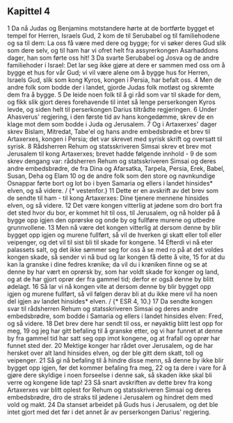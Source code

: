 ## Kapittel 4

1 Da nå Judas og Benjamins motstandere hørte at de bortførte bygget et tempel for Herren, Israels Gud,
2 kom de til Serubabel og til familiehodene og sa til dem: La oss få være med dere og bygge; for vi søker deres Gud slik som dere selv, og til ham har vi ofret helt fra assyrerkongen Asarhaddons dager, han som førte oss hit!
3 Da svarte Serubabel og Josva og de andre familiehoder i Israel: Det lar seg ikke gjøre at dere er sammen med oss om å bygge et hus for vår Gud; vi vil være alene om å bygge hus for Herren, Israels Gud, slik som kong Kyros, kongen i Persia, har befalt oss.
4 Men de andre folk som bodde der i landet, gjorde Judas folk motløst og skremte dem fra å bygge.
5 De leide noen folk til å gi råd som var til skade for dem, og fikk slik gjort deres forehavende til intet så lenge perserkongen Kyros levde, og siden helt til perserkongen Darius tiltrådte regjeringen.
6 Under Ahasverus' regjering, i den første tid av hans kongedømme, skrev de en klage mot dem som bodde i Juda og Jerusalem.
7 Og i Artaxerxes' dager skrev Bislam, Mitredat, Tabe'el og hans andre embedsbrødre et brev til Artaxerxes, kongen i Persia; det var skrevet med syrisk skrift og oversatt til syrisk.
8 Rådsherren Rehum og statsskriveren Simsai skrev et brev mot Jerusalem til kong Artaxerxes; brevet hadde følgende innhold -
9 de som skrev dengang var: rådsherren Rehum og statsskriveren Simsai og deres andre embedsbrødre, de fra Dina og Afarsatka, Tarpela, Persia, Erek, Babel, Susan, Deha og Elam
10 og de andre folk som den store og navnkundige Osnappar førte bort og lot bo i byen Samaria og ellers i landet hinsides* elven, og så videre. / {* vestenfor.}
11 Dette er en avskrift av det brev som de sendte til ham - til kong Artaxerxes: Dine tjenere mennene hinsides elven, og så videre.
12 Det være kongen vitterlig at jødene som dro bort fra det sted hvor du bor, er kommet hit til oss, til Jerusalem, og nå holder på å bygge opp igjen den oprørske og onde by og fullføre murene og utbedre grunnvollene.
13 Men nå være det kongen vitterlig at dersom denne by blir bygget opp igjen og murene fullført, så vil de hverken gi skatt eller toll eller veipenger, og det vil til sist bli til skade for kongene.
14 Efterdi vi nå eter palassets salt, og det ikke sømmer seg for oss å se med ro på at det voldes kongen skade, så sender vi nå bud og lar kongen få dette å vite,
15 for at du kan la granske i dine fedres krønike; da vil du i krøniken finne og se at denne by har vært en oprørsk by, som har voldt skade for konger og land, og at de har gjort oprør der fra gammel tid; derfor er også denne by blitt ødelagt.
16 Så lar vi nå kongen vite at dersom denne by blir bygget opp igjen og murene fullført, så vil følgen derav bli at du ikke mere vil ha noen del igjen av landet hinsides* elven. / {* ESR 4, 10.}
17 Da sendte kongen svar til rådsherren Rehum og statsskriveren Simsai og deres andre embedsbrødre, som bodde i Samaria og ellers i landet hinsides elven: Fred, og så videre.
18 Det brev dere har sendt til oss, er nøyaktig blitt lest opp for meg,
19 og jeg har gitt befaling til å granske etter, og vi har funnet at denne by fra gammel tid har satt seg opp imot kongene, og at frafall og oprør har funnet sted der.
20 Mektige konger har rådet over Jerusalem, og de har hersket over alt land hinsides elven, og der ble gitt dem skatt, toll og veipenger.
21 Så gi nå befaling til å hindre disse menn, så denne by ikke blir bygget opp igjen, før det kommer befaling fra meg,
22 og ta dere i vare for å gjøre dere skyldige i noen forseelse i denne sak, så skaden ikke skal bli verre og kongene lide tap!
23 Så snart avskriften av dette brev fra kong Artaxerxes var blitt oplest for Rehum og statsskriveren Simsai og deres embedsbrødre, dro de straks til jødene i Jerusalem og hindret dem med vold og makt.
24 Da stanset arbeidet på Guds hus i Jerusalem, og det ble intet gjort med det før i det annet år av perserkongen Darius' regjering.
